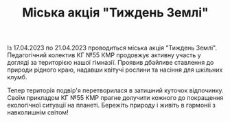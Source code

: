 ﻿---
title: Міська акція "Тиждень Землі"
---

Із 17.04.2023 по 21.04.2023 проводиться міська акція "Тиждень Землі". Педагогічний колектив КГ №55 КМР продовжує активну участь у догляді за територією нашої гімназії. Проявив дбайливе ставлення до природи рідного краю, надавши квітучі рослини та насіння для шкільних клумб.

Тепер територія подвір'я перетворилася в затишний куточок відпочинку. Своїм прикладом КГ №55 КМР прагне долучити кожного до покращення екологічної ситуації на планеті. Бережіть природу і живіть в гармонії з навколишнім світом!

<youtube id="jchW5_xuVlw" />
